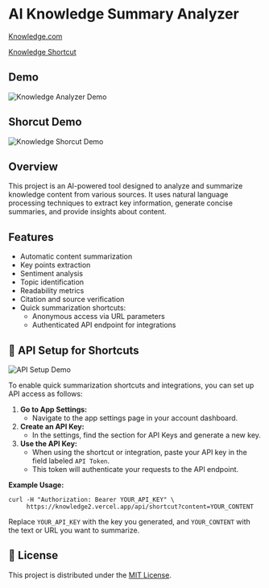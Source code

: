 # AI Knowledge Summary Analyzer

[Knowledge.com](https://knowledge2.vercel.app)

[Knowledge Shortcut](https://www.icloud.com/shortcuts/dc01b15d3ed640a39ead4909e370c384)

## Demo

![Knowledge Analyzer Demo](knowledge.gif)

## Shorcut Demo
![Knowledge Shorcut Demo](knowledgeShortcutDemo.gif)

## Overview
This project is an AI-powered tool designed to analyze and summarize knowledge content from various sources. It uses natural language processing techniques to extract key information, generate concise summaries, and provide insights about content.

## Features
- Automatic content summarization
- Key points extraction
- Sentiment analysis
- Topic identification
- Readability metrics
- Citation and source verification
- Quick summarization shortcuts:
  - Anonymous access via URL parameters
  - Authenticated API endpoint for integrations

## 🔑 API Setup for Shortcuts

![API Setup Demo](apiSetup.gif)

To enable quick summarization shortcuts and integrations, you can set up API access as follows:

1. **Go to App Settings:**
   - Navigate to the app settings page in your account dashboard.
2. **Create an API Key:**
   - In the settings, find the section for API Keys and generate a new key.
3. **Use the API Key:**
   - When using the shortcut or integration, paste your API key in the field labeled `API Token`.
   - This token will authenticate your requests to the API endpoint.

**Example Usage:**

```
curl -H "Authorization: Bearer YOUR_API_KEY" \
     https://knowledge2.vercel.app/api/shortcut?content=YOUR_CONTENT
```

Replace `YOUR_API_KEY` with the key you generated, and `YOUR_CONTENT` with the text or URL you want to summarize.

## 📜 License
This project is distributed under the [MIT License](https://opensource.org/license/mit).